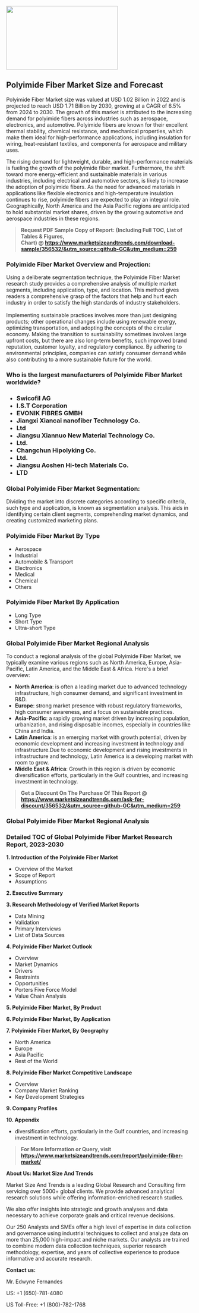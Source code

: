 <p><img class="alignnone size-medium wp-image-20088" src="https://ffe5etoiles.com/wp-content/uploads/2024/12/MST1-300x171.png" alt="" width="300" height="171" /></p><h2>Polyimide Fiber Market Size and Forecast</h2><p>Polyimide Fiber Market size was valued at USD 1.02 Billion in 2022 and is projected to reach USD 1.71 Billion by 2030, growing at a CAGR of 6.5% from 2024 to 2030. The growth of this market is attributed to the increasing demand for polyimide fibers across industries such as aerospace, electronics, and automotive. Polyimide fibers are known for their excellent thermal stability, chemical resistance, and mechanical properties, which make them ideal for high-performance applications, including insulation for wiring, heat-resistant textiles, and components for aerospace and military uses.</p><p>The rising demand for lightweight, durable, and high-performance materials is fueling the growth of the polyimide fiber market. Furthermore, the shift toward more energy-efficient and sustainable materials in various industries, including electrical and automotive sectors, is likely to increase the adoption of polyimide fibers. As the need for advanced materials in applications like flexible electronics and high-temperature insulation continues to rise, polyimide fibers are expected to play an integral role. Geographically, North America and the Asia Pacific regions are anticipated to hold substantial market shares, driven by the growing automotive and aerospace industries in these regions.</p></p><blockquote id="" class=""><strong>Request PDF Sample Copy of Report: (Including Full TOC, List of Tables &amp; Figures, Chart)&nbsp;@&nbsp;<strong><a href="https://www.marketsizeandtrends.com/download-sample/356532/&utm_source=github-GC&utm_medium=259" target="_blank">https://www.marketsizeandtrends.com/download-sample/356532/&utm_source=github-GC&utm_medium=259</a></strong></strong></blockquote><h3 id="" class="">Polyimide Fiber Market&nbsp;Overview and Projection:</h3><p id="" class="">Using a deliberate segmentation technique, the Polyimide Fiber Market research study provides a comprehensive analysis of multiple market segments, including application, type, and location. This method gives readers a comprehensive grasp of the factors that help and hurt each industry in order to satisfy the high standards of industry stakeholders. <br /> <br />Implementing sustainable practices involves more than just designing products; other operational changes include using renewable energy, optimizing transportation, and adopting the concepts of the circular economy. Making the transition to sustainability sometimes involves large upfront costs, but there are also long-term benefits, such improved brand reputation, customer loyalty, and regulatory compliance. By adhering to environmental principles, companies can satisfy consumer demand while also contributing to a more sustainable future for the world.</p><h3 id="" class="">Who is the largest manufacturers of&nbsp;Polyimide Fiber Market worldwide?</h3><h3 class=""><p><ul><li>Swicofil AG </li><li> I.S.T Corporation </li><li> EVONIK FIBRES GMBH </li><li> Jiangxi Xiancai nanofiber Technology Co. </li><li> Ltd </li><li> Jiangsu Xiannuo New Material Technology Co. </li><li> Ltd. </li><li> Changchun Hipolyking Co. </li><li> Ltd. </li><li> Jiangsu Aoshen Hi-tech Materials Co. </li><li> LTD</li></ul></p></h3><h3 id="" class="">Global&nbsp;Polyimide Fiber Market Segmentation:</h3><p id="" class="">Dividing the market into discrete categories according to specific criteria, such type and application, is known as segmentation analysis. This aids in identifying certain client segments, comprehending market dynamics, and creating customized marketing plans.</p><h3 id="" class="">Polyimide Fiber Market&nbsp;By Type</h3><p><p><ul><li>Aerospace</li><li> Industrial</li><li> Automobile & Transport</li><li> Electronics</li><li> Medical</li><li> Chemical</li><li> Others</p></li></ul></p></p><h3 id="" class="">Polyimide Fiber Market&nbsp;By Application</h3><p class=""><p><ul><li>Long Type</li><li> Short Type</li><li> Ultra-short Type</li></ul></p></p><h3 id="" class="">Global Polyimide Fiber Market Regional Analysis</h3><p id="" class="">To conduct a regional analysis of the global Polyimide Fiber Market, we typically examine various regions such as North America, Europe, Asia-Pacific, Latin America, and the Middle East &amp; Africa. Here's a brief overview:</p><ul><li><strong>North America</strong>: is often a leading market due to advanced technology infrastructure, high consumer demand, and significant investment in R&amp;D.</li><li><strong>Europe</strong>: strong market presence with robust regulatory frameworks, high consumer awareness, and a focus on sustainable practices.</li><li><strong>Asia-Pacific</strong>: a rapidly growing market driven by increasing population, urbanization, and rising disposable incomes, especially in countries like China and India.</li><li><strong>Latin America</strong>: is an emerging market with growth potential, driven by economic development and increasing investment in technology and infrastructure.Due to economic development and rising investments in infrastructure and technology, Latin America is a developing market with room to grow.</li><li><strong>Middle East &amp; Africa</strong>: Growth in this region is driven by economic diversification efforts, particularly in the Gulf countries, and increasing investment in technology.</li></ul><blockquote id="" class=""><strong>Get a Discount On The Purchase Of This Report @ <strong><a href="https://www.marketsizeandtrends.com/ask-for-discount/356532/&utm_source=github-GC&utm_medium=259" target="_blank">https://www.marketsizeandtrends.com/ask-for-discount/356532/&utm_source=github-GC&utm_medium=259</a></strong></strong></blockquote><h3 id="" class="">Global Polyimide Fiber Market Regional Analysis</h3><h3 id="" class="">Detailed TOC of Global Polyimide Fiber Market Research Report, 2023-2030</h3><p id="" class=""><strong>1. Introduction of the Polyimide Fiber Market</strong></p><ul><li>Overview of the Market</li><li>Scope of Report</li><li>Assumptions</li></ul><p id="" class=""><strong>2. Executive Summary</strong></p><p id="" class=""><strong>3. Research Methodology of Verified Market Reports</strong></p><ul><li>Data Mining</li><li>Validation</li><li>Primary Interviews</li><li>List of Data Sources</li></ul><p id="" class=""><strong>4. Polyimide Fiber Market Outlook</strong></p><ul><li>Overview</li><li>Market Dynamics</li><li>Drivers</li><li>Restraints</li><li>Opportunities</li><li>Porters Five Force Model</li><li>Value Chain Analysis</li></ul><p id="" class=""><strong>5. Polyimide Fiber Market, By Product</strong></p><p id="" class=""><strong>6. Polyimide Fiber Market, By Application</strong></p><p id="" class=""><strong>7. Polyimide Fiber Market, By Geography</strong></p><ul><li>North America</li><li>Europe</li><li>Asia Pacific</li><li>Rest of the World</li></ul><p id="" class=""><strong>8. Polyimide Fiber Market Competitive Landscape</strong></p><ul><li>Overview</li><li>Company Market Ranking</li><li>Key Development Strategies</li></ul><p id="" class=""><strong>9. Company Profiles</strong></p><p id="" class=""><strong>10. Appendix</strong></p><ul><li>diversification efforts, particularly in the Gulf countries, and increasing investment in technology.</li></ul><blockquote id="" class=""><strong>For More Information or Query, visit <strong><strong><a href="https://www.marketsizeandtrends.com/report/polyimide-fiber-market/" target="_blank">https://www.marketsizeandtrends.com/report/polyimide-fiber-market/</a></strong></strong></strong></blockquote><p id="" class=""><strong>About Us: Market Size And Trends</strong></p><p id="" class="">Market Size And Trends is a leading Global Research and Consulting firm servicing over 5000+ global clients. We provide advanced analytical research solutions while offering information-enriched research studies.</p><p id="" class="">We also offer insights into strategic and growth analyses and data necessary to achieve corporate goals and critical revenue decisions.</p><p id="" class="">Our 250 Analysts and SMEs offer a high level of expertise in data collection and governance using industrial techniques to collect and analyze data on more than 25,000 high-impact and niche markets. Our analysts are trained to combine modern data collection techniques, superior research methodology, expertise, and years of collective experience to produce informative and accurate research.</p><p id="" class=""><strong>Contact us:</strong></p><p id="" class="">Mr. Edwyne Fernandes</p><p id="" class="">US: +1 (650)-781-4080</p><p id="" class="">US Toll-Free: +1 (800)-782-1768</p>
